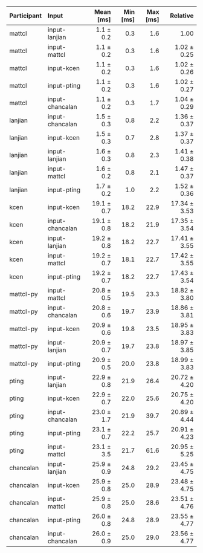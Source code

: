 | Participant | Input | Mean [ms] | Min [ms] | Max [ms] | Relative |
|:---|:---|---:|---:|---:|---:|
| mattcl | input-lanjian | 1.1 ± 0.2 | 0.3 | 1.6 | 1.00 |
| mattcl | input-mattcl | 1.1 ± 0.2 | 0.3 | 1.6 | 1.02 ± 0.25 |
| mattcl | input-kcen | 1.1 ± 0.2 | 0.3 | 1.6 | 1.02 ± 0.26 |
| mattcl | input-pting | 1.1 ± 0.2 | 0.3 | 1.6 | 1.02 ± 0.27 |
| mattcl | input-chancalan | 1.1 ± 0.2 | 0.3 | 1.7 | 1.04 ± 0.29 |
| lanjian | input-chancalan | 1.5 ± 0.3 | 0.8 | 2.2 | 1.36 ± 0.37 |
| lanjian | input-kcen | 1.5 ± 0.3 | 0.7 | 2.8 | 1.37 ± 0.37 |
| lanjian | input-lanjian | 1.6 ± 0.3 | 0.8 | 2.3 | 1.41 ± 0.38 |
| lanjian | input-mattcl | 1.6 ± 0.2 | 0.8 | 2.1 | 1.47 ± 0.37 |
| lanjian | input-pting | 1.7 ± 0.2 | 1.0 | 2.2 | 1.52 ± 0.36 |
| kcen | input-kcen | 19.1 ± 0.7 | 18.2 | 22.9 | 17.34 ± 3.53 |
| kcen | input-chancalan | 19.1 ± 0.8 | 18.2 | 21.9 | 17.35 ± 3.54 |
| kcen | input-lanjian | 19.2 ± 0.8 | 18.2 | 22.7 | 17.41 ± 3.55 |
| kcen | input-mattcl | 19.2 ± 0.7 | 18.1 | 22.7 | 17.42 ± 3.55 |
| kcen | input-pting | 19.2 ± 0.7 | 18.2 | 22.7 | 17.43 ± 3.54 |
| mattcl-py | input-mattcl | 20.8 ± 0.5 | 19.5 | 23.3 | 18.82 ± 3.80 |
| mattcl-py | input-chancalan | 20.8 ± 0.6 | 19.7 | 23.9 | 18.86 ± 3.81 |
| mattcl-py | input-kcen | 20.9 ± 0.6 | 19.8 | 23.5 | 18.95 ± 3.83 |
| mattcl-py | input-lanjian | 20.9 ± 0.7 | 19.7 | 23.8 | 18.97 ± 3.85 |
| mattcl-py | input-pting | 20.9 ± 0.5 | 20.0 | 23.8 | 18.99 ± 3.83 |
| pting | input-lanjian | 22.9 ± 0.8 | 21.9 | 26.4 | 20.72 ± 4.20 |
| pting | input-kcen | 22.9 ± 0.7 | 22.0 | 25.6 | 20.75 ± 4.20 |
| pting | input-chancalan | 23.0 ± 1.7 | 21.9 | 39.7 | 20.89 ± 4.44 |
| pting | input-pting | 23.1 ± 0.7 | 22.2 | 25.7 | 20.91 ± 4.23 |
| pting | input-mattcl | 23.1 ± 3.5 | 21.7 | 61.6 | 20.95 ± 5.25 |
| chancalan | input-lanjian | 25.9 ± 0.9 | 24.8 | 29.2 | 23.45 ± 4.75 |
| chancalan | input-kcen | 25.9 ± 0.8 | 25.0 | 28.9 | 23.48 ± 4.75 |
| chancalan | input-mattcl | 25.9 ± 0.8 | 25.0 | 28.6 | 23.51 ± 4.76 |
| chancalan | input-pting | 26.0 ± 0.8 | 24.8 | 28.9 | 23.55 ± 4.77 |
| chancalan | input-chancalan | 26.0 ± 0.9 | 25.0 | 29.0 | 23.56 ± 4.77 |
